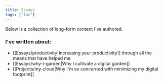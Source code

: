 ```yaml
---
title: Essays
tags: ["toc"]
---
```

Below is a collection of long-form content I've authored.

### I've written about:
- [[Essays/productivity|Increasing your productivity]] through all the means that have helped me
- [[Essays/why-i-garden|Why I cultivate a digital garden]]
- [[Projects/my-cloud|Why I'm so concerned with minimizing my digital footprint]]